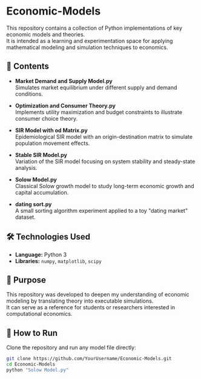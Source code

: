 # Economic-Models

This repository contains a collection of Python implementations of key economic models and theories.  
It is intended as a learning and experimentation space for applying mathematical modeling and simulation techniques to economics.

## 📂 Contents

- **Market Demand and Supply Model.py**  
  Simulates market equilibrium under different supply and demand conditions.

- **Optimization and Consumer Theory.py**  
  Implements utility maximization and budget constraints to illustrate consumer choice theory.

- **SIR Model with od Matrix.py**  
  Epidemiological SIR model with an origin-destination matrix to simulate population movement effects.

- **Stable SIR Model.py**  
  Variation of the SIR model focusing on system stability and steady-state analysis.

- **Solow Model.py**  
  Classical Solow growth model to study long-term economic growth and capital accumulation.

- **dating sort.py**  
  A small sorting algorithm experiment applied to a toy "dating market" dataset.

## 🛠️ Technologies Used
- **Language:** Python 3
- **Libraries:** `numpy`, `matplotlib`, `scipy`

## 🎯 Purpose
This repository was developed to deepen my understanding of economic modeling by translating theory into executable simulations.  
It can serve as a reference for students or researchers interested in computational economics.

## 🚀 How to Run
Clone the repository and run any model file directly:
```bash
git clone https://github.com/YourUsername/Economic-Models.git
cd Economic-Models
python "Solow Model.py"
